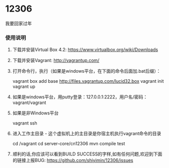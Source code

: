 ﻿12306
=====

我要回家过年

### 使用说明
1. 下载并安装Virtual Box 4.2: https://www.virtualbox.org/wiki/Downloads
2. 下载并安装Vagrant: http://vagrantup.com/
3. 打开命令行，执行（如果是windows平台，在下面的命令后面加.bat后缀）：
   
   vagrant box add base http://files.vagrantup.com/lucid32.box
   vagrant init
   vagrant up
   
4. 如果是windows平台，用putty登录：127.0.0.1:2222，用户名/密码：vagrant/vagrant
5. 如果是非Windows平台
   
   vagrant ssh
   
6. 进入工作主目录 - 这个虚拟机上的主目录是你宿主机执行vagrant命令的目录
   
   cd /vagrant
   cd server-core/cn12306
   mvn compile test
   
7. 顺利的话,你应该可以看到BUILD SUCCESS的字样,如有任何问题,欢迎到下面的链接上报BUG:
   https://github.com/shiyimin/12306/issues